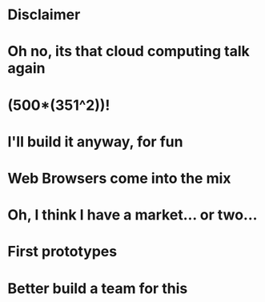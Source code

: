 # Disclaimer

# Oh no, its that cloud computing talk again

# (500*(351^2))!

# I'll build it anyway, for fun

# Web Browsers come into the mix

# Oh, I think I have a market... or two...

# First prototypes

# Better build a team for this
